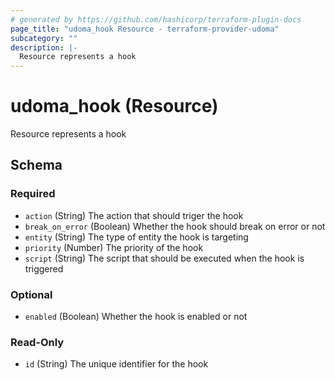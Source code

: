 ```yaml
---
# generated by https://github.com/hashicorp/terraform-plugin-docs
page_title: "udoma_hook Resource - terraform-provider-udoma"
subcategory: ""
description: |-
  Resource represents a hook
---
```


# udoma_hook (Resource)

Resource represents a hook



<!-- schema generated by tfplugindocs -->
## Schema

### Required

- `action` (String) The action that should triger the hook
- `break_on_error` (Boolean) Whether the hook should break on error or not
- `entity` (String) The type of entity the hook is targeting
- `priority` (Number) The priority of the hook
- `script` (String) The script that should be executed when the hook is triggered

### Optional

- `enabled` (Boolean) Whether the hook is enabled or not

### Read-Only

- `id` (String) The unique identifier for the hook
